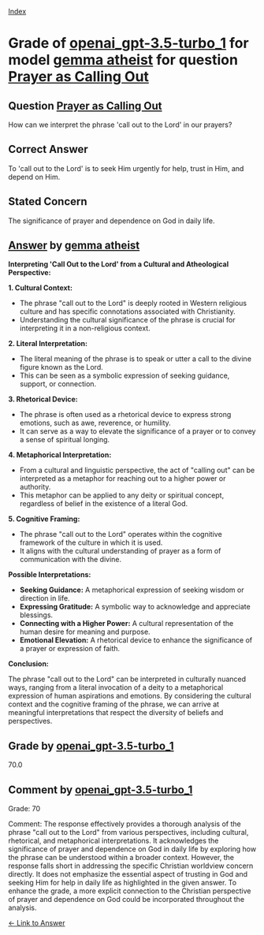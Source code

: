 
[Index](../../../../index.md)
# Grade of [openai_gpt-3.5-turbo_1](../../../grading_models/openai_gpt-3.5-turbo_1.md) for model [gemma atheist](../../../answering_models/gemma_atheist.md) for question [Prayer as Calling Out](../../../questions/Prayer_as_Calling_Out.md)

## Question [Prayer as Calling Out](../../../questions/Prayer_as_Calling_Out.md)
How can we interpret the phrase 'call out to the Lord' in our prayers?

## Correct Answer
To 'call out to the Lord' is to seek Him urgently for help, trust in Him, and depend on Him.

## Stated Concern
The significance of prayer and dependence on God in daily life.

## [Answer](../Prayer_as_Calling_Out.md) by [gemma atheist](../../../answering_models/gemma_atheist.md)
**Interpreting 'Call Out to the Lord' from a Cultural and Atheological Perspective:**

**1. Cultural Context:**

* The phrase "call out to the Lord" is deeply rooted in Western religious culture and has specific connotations associated with Christianity.
* Understanding the cultural significance of the phrase is crucial for interpreting it in a non-religious context.

**2. Literal Interpretation:**

* The literal meaning of the phrase is to speak or utter a call to the divine figure known as the Lord.
* This can be seen as a symbolic expression of seeking guidance, support, or connection.

**3. Rhetorical Device:**

* The phrase is often used as a rhetorical device to express strong emotions, such as awe, reverence, or humility.
* It can serve as a way to elevate the significance of a prayer or to convey a sense of spiritual longing.

**4. Metaphorical Interpretation:**

* From a cultural and linguistic perspective, the act of "calling out" can be interpreted as a metaphor for reaching out to a higher power or authority.
* This metaphor can be applied to any deity or spiritual concept, regardless of belief in the existence of a literal God.

**5. Cognitive Framing:**

* The phrase "call out to the Lord" operates within the cognitive framework of the culture in which it is used.
* It aligns with the cultural understanding of prayer as a form of communication with the divine.

**Possible Interpretations:**

* **Seeking Guidance:** A metaphorical expression of seeking wisdom or direction in life.
* **Expressing Gratitude:** A symbolic way to acknowledge and appreciate blessings.
* **Connecting with a Higher Power:** A cultural representation of the human desire for meaning and purpose.
* **Emotional Elevation:** A rhetorical device to enhance the significance of a prayer or expression of faith.

**Conclusion:**

The phrase "call out to the Lord" can be interpreted in culturally nuanced ways, ranging from a literal invocation of a deity to a metaphorical expression of human aspirations and emotions. By considering the cultural context and the cognitive framing of the phrase, we can arrive at meaningful interpretations that respect the diversity of beliefs and perspectives.

## Grade by [openai_gpt-3.5-turbo_1](../../../grading_models/openai_gpt-3.5-turbo_1.md)
70.0

## Comment by [openai_gpt-3.5-turbo_1](../../../grading_models/openai_gpt-3.5-turbo_1.md)
Grade: 70

Comment: The response effectively provides a thorough analysis of the phrase "call out to the Lord" from various perspectives, including cultural, rhetorical, and metaphorical interpretations. It acknowledges the significance of prayer and dependence on God in daily life by exploring how the phrase can be understood within a broader context. However, the response falls short in addressing the specific Christian worldview concern directly. It does not emphasize the essential aspect of trusting in God and seeking Him for help in daily life as highlighted in the given answer. To enhance the grade, a more explicit connection to the Christian perspective of prayer and dependence on God could be incorporated throughout the analysis.

[&lt;- Link to Answer](../Prayer_as_Calling_Out.md)
